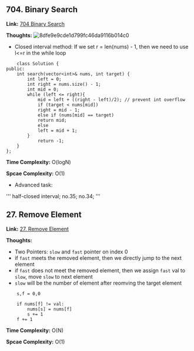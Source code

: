 ## 704. Binary Search

**Link:** [704 Binary Search](https://leetcode.com/problems/binary-search/)

**Thoughts:** 
![8dfe9e9cde1d799fc46da9116b014c0](https://github.com/nemo3536/Leetcode-Tracking/assets/155724737/ebf7cafa-73d4-42bf-98bc-763dfc876e68)

 - Closed interval method: 
   If we set r = len(nums) - 1, then we need to use l<=r in the while loop

```
    class Solution {
public:
    int search(vector<int>& nums, int target) {
        int left = 0;
        int right = nums.size() - 1;
        int mid = 0;
        while (left <= right){
            mid = left + ((right - left)/2); // prevent int overflow
            if (target < nums[mid])
            right = mid - 1;
            else if (nums[mid] == target)
            return mid;
            else
            left = mid + 1; 
        }
            return -1;
    }
}; 
```  
       

**Time Complexity:**  O(logN)

**Spcae Complexity:**  O(1)

- Advanced task:

'''
half-closed interval;
no.35; no.34;
'''


## 27. Remove Element

**Link:** [27. Remove Element](https://leetcode.com/problems/remove-element/)

**Thoughts:** 

 - Two Pointers: `slow`  and `fast` pointer on index 0
 - if `fast` meets the removed element, then we directly jump to the next element
 - if `fast` does not meet the removed element, then we assign `fast` val to `slow`, move `slow` to next element
 - `slow` will be the number of element after reomving the target element

```
    s,f = 0,0
```
```
    if nums[f] != val:
        nums[s] = nums[f]
        s += 1
    f += 1
```  
       

**Time Complexity:**  O(N)

**Spcae Complexity:**  O(1)
